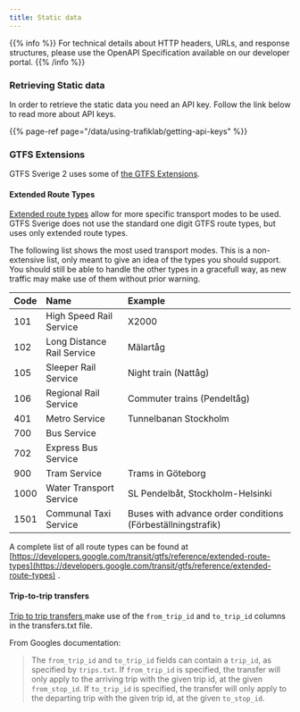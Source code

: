 ```yaml
---
title: Static data
---
```


{{% info %}} For technical details about HTTP headers, URLs, and response structures, please use the OpenAPI
Specification available on our developer portal. {{% /info %}}

### Retrieving Static data

In order to retrieve the static data you need an API key. Follow the link below to read more about API keys.

{{% page-ref page="/data/using-trafiklab/getting-api-keys" %}}

### GTFS Extensions

GTFS Sverige 2 uses some of [the GTFS Extensions](https://developers.google.com/transit/gtfs/reference/gtfs-extensions).

#### Extended Route Types

[Extended route types](https://developers.google.com/transit/gtfs/reference/extended-route-types) allow for more
specific transport modes to be used. GTFS Sverige does not use the standard one digit GTFS route types, but uses only
extended route types.

The following list shows the most used transport modes. This is a non-extensive list, only meant to give an idea of the
types you should support. You should still be able to handle the other types in a gracefull way, as new traffic may make
use of them without prior warning.

| Code | Name | Example |
| :--- | :--- | :--- |
| 101  | High Speed Rail Service | X2000 |
| 102  | Long Distance Rail Service | Mälartåg |
| 105 | Sleeper Rail Service | Night train (Nattåg) |
| 106 | Regional Rail Service | Commuter trains (Pendeltåg) |
| 401 | Metro Service | Tunnelbanan Stockholm |
| 700 | Bus Service |  |
| 702 | Express Bus Service |  |
| 900 | Tram Service | Trams in Göteborg |
| 1000 | Water Transport Service | SL Pendelbåt, Stockholm-Helsinki |
| 1501 | Communal Taxi Service | Buses with advance order conditions (Förbeställningstrafik) |

A complete list of all route types can be found
at [https://developers.google.com/transit/gtfs/reference/extended-route-types](https://developers.google.com/transit/gtfs/reference/extended-route-types)
.

#### Trip-to-trip transfers

[Trip to trip transfers ](https://developers.google.com/transit/gtfs/reference/gtfs-extensions#TripToTripTransfers)make
use of the `from_trip_id`  and `to_trip_id` columns in the transfers.txt file.

From Googles documentation:

> The `from_trip_id` and `to_trip_id` fields can contain a `trip_id`, as specified by `trips.txt`. If `from_trip_id` is specified, the transfer will only apply to the arriving trip with the given trip id, at the given `from_stop_id`. If `to_trip_id` is specified, the transfer will only apply to the departing trip with the given trip id, at the given `to_stop_id`.
